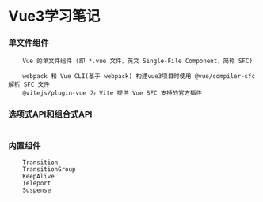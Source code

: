 # Vue3学习笔记

### 单文件组件
```
	Vue 的单文件组件 (即 *.vue 文件，英文 Single-File Component，简称 SFC) 

	webpack 和 Vue CLI(基于 webpack) 构建vue3项目时使用 @vue/compiler-sfc 解析 SFC 文件
	@vitejs/plugin-vue​ 为 Vite 提供 Vue SFC 支持的官方插件
```

### 选项式API和组合式API
```

```

### 内置组件
```
	Transition
	TransitionGroup
	KeepAlive
	Teleport
	Suspense
```